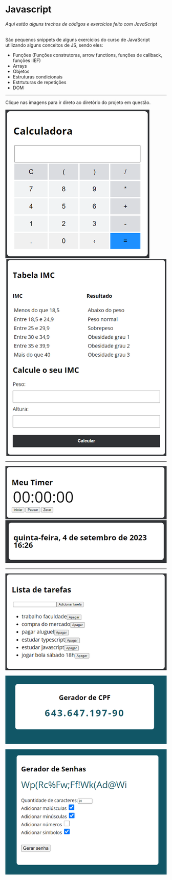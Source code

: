 # Javascript

###### Aqui estão alguns trechos de códigos e exercícios feito com JavaScript

São pequenos snippets de alguns exercícios do curso de JavaScript utilizando alguns conceitos de JS, sendo eles:

- Funções (Funções construtoras, arrow functions, funções de callback, funções IIEF)
- Arrays
- Objetos
- Estruturas condicionais
- Estrtuturas de repetições
- DOM
****

Clique nas imagens para ir direto ao diretório do projeto em questão.

[![Alt text](/Exercicios/Exercicio_Calculadora/calculadora.png "Calculadora")](https://github.com/devbiel/JavaScript/tree/main/Exercicios/Exercicio_Calculadora) [![Alt text](/Exercicios/Exercicio_IMC/imc.png "Calculadora IMC")](https://github.com/devbiel/JavaScript/tree/main/Exercicios/Exercicio_IMC)
****
[![Alt text](/Exercicios/Exercicio_Timer/timer.png "Cronometro")](https://github.com/devbiel/JavaScript/tree/main/Exercicios/Exercicio_Timer) [![Alt text](/Exercicios/Exercicio_Switch_Date/time.png "Exibir Date Time")](https://github.com/devbiel/JavaScript/tree/main/Exercicios/Exercicio_Switch_Date)
****
[![Alt text](/Exercicios/Exercicio_ListaTarefa/lista.png "Lista de tarafas")](https://github.com/devbiel/JavaScript/tree/main/Exercicios/Exercicio_ListaTarefa)

[![Alt text](/Exercicios/ValidadorCPFWebpack/cpf.png "Gerador de CPF")](https://github.com/devbiel/JavaScript/tree/main/Exercicios/ValidadorCPFWebpack)

[![Alt text](/Exercicios/GeradorDeSenhas/gerador.png "Gerador de Senhas")](https://github.com/devbiel/JavaScript/tree/main/Exercicios/GeradorDeSenhas)
